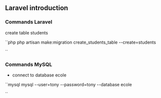 ## Laravel introduction

### Commands Laravel

create table students

``php
php artisan make:migration create_students_table --create=students

``

### Commands MySQL

- connect to database ecole

``mysql
mysql --user=tony --password=tony --database ecole

``